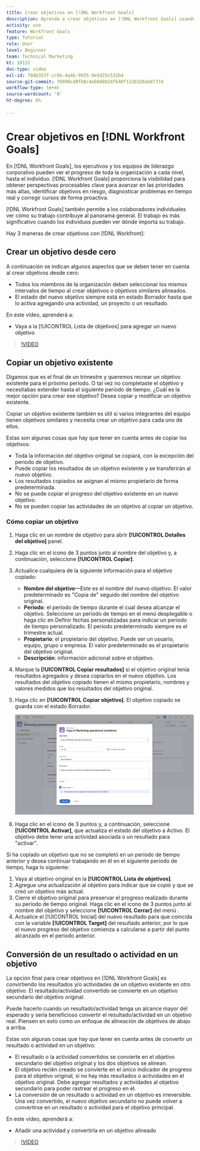```yaml
---
title: Crear objetivos en [!DNL Workfront Goals]
description: Aprenda a crear objetivos en [!DNL Workfront Goals] usando tres opciones diferentes.
activity: use
feature: Workfront Goals
type: Tutorial
role: User
level: Beginner
team: Technical Marketing
kt: 10122
doc-type: video
exl-id: 784b353f-cc6b-4a4b-9935-9e5d25c532b4
source-git-commit: f6990cd0fb0c4eb848828fb40f132b320ab8f37d
workflow-type: tm+mt
source-wordcount: '0'
ht-degree: 0%

---
```


# Crear objetivos en [!DNL Workfront Goals]

En [!DNL Workfront Goals], los ejecutivos y los equipos de liderazgo corporativo pueden ver el progreso de toda la organización a cada nivel, hasta el individuo. [!DNL Workfront Goals] proporciona la visibilidad para obtener perspectivas procesables clave para avanzar en las prioridades más altas, identificar objetivos en riesgo, diagnosticar problemas en tiempo real y corregir cursos de forma proactiva.

[!DNL Workfront Goals] también permite a los colaboradores individuales ver cómo su trabajo contribuye al panorama general. El trabajo es más significativo cuando los individuos pueden ver dónde importa su trabajo.

Hay 3 maneras de crear objetivos con [!DNL Workfront]:

## Crear un objetivo desde cero

A continuación se indican algunos aspectos que se deben tener en cuenta al crear objetivos desde cero:

* Todos los miembros de la organización deben seleccionar los mismos intervalos de tiempo al crear objetivos o objetivos similares alineados.
* El estado del nuevo objetivo siempre está en estado Borrador hasta que lo activa agregando una actividad, un proyecto o un resultado.

En este vídeo, aprenderá a:

* Vaya a la [!UICONTROL Lista de objetivos] para agregar un nuevo objetivo

>[!VIDEO](https://video.tv.adobe.com/v/335191/?quality=12)

## Copiar un objetivo existente

Digamos que es el final de un trimestre y queremos recrear un objetivo existente para el próximo período. O tal vez no completaste el objetivo y necesitabas extender hasta el siguiente período de tiempo. ¿Cuál es la mejor opción para crear ese objetivo? Desea copiar y modificar un objetivo existente.

Copiar un objetivo existente también es útil si varios integrantes del equipo tienen objetivos similares y necesita crear un objetivo para cada uno de ellos.

Estas son algunas cosas que hay que tener en cuenta antes de copiar los objetivos:

* Toda la información del objetivo original se copiará, con la excepción del periodo de objetivo.
* Puede copiar los resultados de un objetivo existente y se transferirán al nuevo objetivo.
* Los resultados copiados se asignan al mismo propietario de forma predeterminada.
* No se puede copiar el progreso del objetivo existente en un nuevo objetivo.
* No se pueden copiar las actividades de un objetivo al copiar un objetivo.

### Cómo copiar un objetivo

1. Haga clic en un nombre de objetivo para abrir **[!UICONTROL Detalles del objetivo]** panel.
1. Haga clic en el icono de 3 puntos junto al nombre del objetivo y, a continuación, seleccione **[!UICONTROL Copiar]**.
1. Actualice cualquiera de la siguiente información para el objetivo copiado:
   * **Nombre del objetivo**—Este es el nombre del nuevo objetivo. El valor predeterminado es &quot;Copia de&quot; seguido del nombre del objetivo original.
   * **Periodo**: el período de tiempo durante el cual desea alcanzar el objetivo. Seleccione un período de tiempo en el menú desplegable o haga clic en Definir fechas personalizadas para indicar un período de tiempo personalizado. El periodo predeterminado siempre es el trimestre actual.
   * **Propietario**: el propietario del objetivo. Puede ser un usuario, equipo, grupo o empresa. El valor predeterminado es el propietario del objetivo original.
   * **Descripción**: información adicional sobre el objetivo.

1. Marque la **[!UICONTROL Copiar resultados]** si el objetivo original tenía resultados agregados y desea copiarlos en el nuevo objetivo. Los resultados del objetivo copiado tienen el mismo propietario, nombres y valores medidos que los resultados del objetivo original.

1. Haga clic en **[!UICONTROL Copiar objetivo]**. El objetivo copiado se guarda con el estado Borrador.

   ![Una imagen del [!UICONTROL Detalles del objetivo] panel en [!DNL Workfront Goals] con la variable [!UICONTROL Copiar] option](assets/03-workfront-goals-copy-a-goal.png)

1. Haga clic en el icono de 3 puntos y, a continuación, seleccione  **[!UICONTROL Activar]**, que actualiza el estado del objetivo a Activo. El objetivo debe tener una actividad asociada o un resultado para &quot;activar&quot;.

Si ha copiado un objetivo que no se completó en un período de tiempo anterior y desea continuar trabajando en él en el siguiente período de tiempo, haga lo siguiente:

1. Vaya al objetivo original en la **[!UICONTROL Lista de objetivos]**.
1. Agregue una actualización al objetivo para indicar que se copió y que se creó un objetivo más actual.
1. Cierre el objetivo original para preservar el progreso realizado durante su período de tiempo original. Haga clic en el icono de 3 puntos junto al nombre del objetivo y seleccione **[!UICONTROL Cerrar]** del menú .
1. Actualice el [!UICONTROL Inicial] del nuevo resultado para que coincida con la variable **[!UICONTROL Target]** del resultado anterior, por lo que el nuevo progreso del objetivo comienza a calcularse a partir del punto alcanzado en el periodo anterior.

## Conversión de un resultado o actividad en un objetivo

La opción final para crear objetivos en [!DNL Workfront Goals] es convirtiendo los resultados y/o actividades de un objetivo existente en otro objetivo. El resultado/actividad convertido se convierte en un objetivo secundario del objetivo original.

Puede hacerlo cuando un resultado/actividad tenga un alcance mayor del esperado y sería beneficioso convertir el resultado/actividad en un objetivo real. Piensen en esto como un enfoque de alineación de objetivos de abajo a arriba.

Estas son algunas cosas que hay que tener en cuenta antes de convertir un resultado o actividad en un objetivo:

* El resultado o la actividad convertidos se convierte en el objetivo secundario del objetivo original y los dos objetivos se alinean.
* El objetivo recién creado se convierte en el único indicador de progreso para el objetivo original, si no hay más resultados o actividades en el objetivo original. Debe agregar resultados y actividades al objetivo secundario para poder rastrear el progreso en él.
* La conversión de un resultado o actividad en un objetivo es irreversible. Una vez convertido, el nuevo objetivo secundario no puede volver a convertirse en un resultado o actividad para el objetivo principal.

En este vídeo, aprenderá a:

* Añadir una actividad y convertirla en un objetivo alineado

>[!VIDEO](https://video.tv.adobe.com/v/335192/?quality=12)

